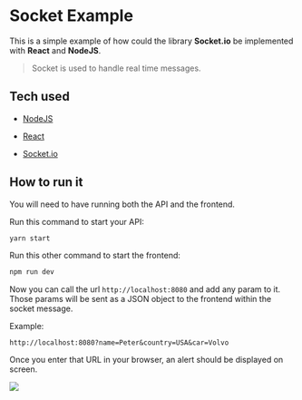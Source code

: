 # Socket Example

This is a simple example of how could the library **Socket.io** be implemented with **React** and **NodeJS**.

> Socket is used to handle real time messages.

## Tech used

* [NodeJS](https://nodejs.org/es)

* [React](https://react.dev/)

* [Socket.io](https://socket.io/)

## How to run it

You will need to have running both the API and the frontend.

Run this command to start your API:

```sh
yarn start
```

Run this other command to start the frontend:

```sh
npm run dev
```

Now you can call the url `http://localhost:8080` and add any param to it. Those params will be sent as a JSON object to the frontend within the socket message.

Example:

```
http://localhost:8080?name=Peter&country=USA&car=Volvo
```

Once you enter that URL in your browser, an alert should be displayed on screen.

![](https://github.com/gonalc/socket-example/blob/master/video-to-gif-converter.gif)
